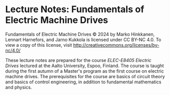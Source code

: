 # Lecture Notes: Fundamentals of Electric Machine Drives

Fundamentals of Electric Machine Drives © 2024 by Marko Hinkkanen, Lennart Harnefors, and Jarno Kukkola is licensed under CC BY-NC 4.0. To view a copy of this license, visit http://creativecommons.org/licenses/by-nc/4.0/

These lecture notes are prepared for the course *ELEC-E8405 Electric Drives* lectured at the Aalto University, Espoo, Finland. The course is taught during the first autumn of a Master's program as the first course on electric machine drives. The prerequisites for the course are basics of circuit theory and basics of control engineering, in addition to fundamental mathematics and physics. 
